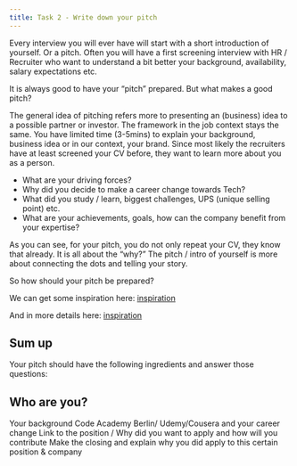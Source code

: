 ```yaml
---
title: Task 2 - Write down your pitch
---
```



Every interview you will ever have will start with a short introduction of yourself. Or a pitch.
Often you will have a first screening interview with HR / Recruiter who want to understand a bit better your background, availability, salary expectations etc.

It is always good to have your “pitch” prepared. But what makes a good pitch?

The general idea of pitching refers more to presenting an (business) idea to a possible partner or investor. The framework in the job context stays the same. You have limited time (3-5mins) to explain your background, business idea or in our context, your brand.
Since most likely the recruiters have at least screened your CV before, they want to learn more about you as a person.

* What are your driving forces?
* Why did you decide to make a career change towards Tech?
* What did you study / learn, biggest challenges, UPS (unique selling point)  etc.
* What are your achievements, goals, how can the company benefit from your expertise?

As you can see, for your pitch, you do not only repeat your CV, they know that already. It is all about the “why?” The pitch / intro of yourself is more about connecting the dots and telling your story.

So how should your pitch be prepared?

We can get some inspiration here:
[inspiration](https://www.youtube.com/watch?v=Oy6S0iTZx54)

And in more details here:
[inspiration](https://careersidekick.com/best-elevator-pitch/)

## Sum up

Your pitch should have the following ingredients and answer those questions:

## Who are you?

Your background
Code Academy Berlin/ Udemy/Cousera and your career change
Link to the position / Why did you want to apply and how will you contribute
Make the closing and explain why you did apply to this certain position & company
